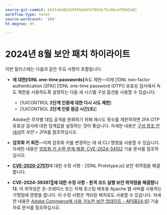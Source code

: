 ```yaml
---
source-git-commit: b63fa9a8b2b59f6e8dfd7003e75c66caf99d5e81
workflow-type: tm+mt
source-wordcount: '164'
ht-degree: 0%

---
```

# 2024년 8월 보안 패치 하이라이트

이번 릴리스에는 다음과 같은 주요 사항이 포함됩니다.

* **에 대한[!DNL one-time passwords]**&#x200B;속도 제한—이제 [!DNL two-factor authentication (2FA)] [!DNL one-time password (OTP)] 유효성 검사에서 속도 제한을 사용하도록 설정하는 다음 새 시스템 구성 옵션을 사용할 수 있습니다.

   * [!UICONTROL **2단계 인증에 대한 다시 시도 제한**]
   * [!UICONTROL **2단계 인증 잠금 시간(초)**]

  Adobe은 무차별 대입 공격을 완화하기 위해 재시도 횟수를 제한하려면 2FA OTP 유효성 검사에 대한 임계값을 설정하는 것이 좋습니다. 자세한 내용은 [구성 참조 안내서](https://experienceleague.adobe.com/ko/docs/commerce-admin/config/security/2fa)의 _보안 > 2FA_&#x200B;를 참조하십시오. <!-- AC-12095 -->

* **암호화 키 회전**—이제 암호화 키를 변경하는 데 새 CLI 명령을 사용할 수 있습니다. 자세한 내용은 [암호화 키 순환 문제 해결: CVE-2024-34102](https://experienceleague.adobe.com/ko/docs/commerce-knowledge-base/kb/troubleshooting/known-issues-patches-attached/troubleshooting-encryption-key-rotation-cve-2024-34102) 기술 문서를 참조하십시오.

* **[CVE-2020-27511](https://nvd.nist.gov/vuln/detail/CVE-2020-27511)**&#x200B;에 대한 수정 사항 - [!DNL Prototype.js] 보안 취약점을 해결합니다.<!-- AC-11936 -->

* **CVE-2024-39397[&#128279;](https://nvd.nist.gov/vuln/detail/CVE-2024-39397)에 대한 수정 사항 - 원격 코드 실행 보안 취약점을 해결합니다.** 이 취약성은 온-프레미스 또는 자체 호스팅 배포용 Apache 웹 서버를 사용하는 가맹점에 영향을 줍니다. 이 수정 사항은 격리된 패치로도 사용할 수 있습니다. 자세한 내용은 [Adobe Commerce에 사용 가능한 보안 업데이트 - APSB24-61](https://experienceleague.adobe.com/ko/docs/commerce-knowledge-base/kb/troubleshooting/known-issues-patches-attached/security-update-available-for-adobe-commerce-apsb24-61) 기술 자료 문서를 참조하십시오.<!-- ACSD-60551 -->
